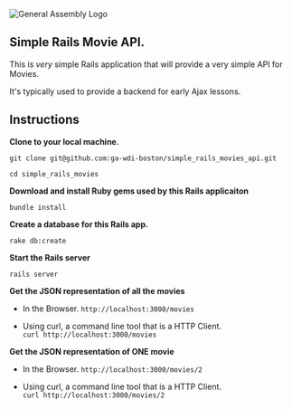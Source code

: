 ![General Assembly Logo](http://i.imgur.com/ke8USTq.png)


## Simple Rails Movie API.

This is *very* simple Rails application that will provide a very simple API for Movies.

It's typically used to provide a backend for early Ajax lessons.


## Instructions

**Clone to your local machine.**

```
git clone git@github.com:ga-wdi-boston/simple_rails_movies_api.git

cd simple_rails_movies
```

**Download and install Ruby gems used by this Rails applicaiton**

`bundle install`

**Create a database for this Rails app.**

`rake db:create`

**Start the Rails server**

`rails server`

**Get the JSON representation of all the movies**

* In the Browser.
`http://localhost:3000/movies`

* Using curl, a command line tool that is a HTTP Client.  
`curl http://localhost:3000/movies`

**Get the JSON representation of ONE movie**

* In the Browser.
`http://localhost:3000/movies/2`

* Using curl, a command line tool that is a HTTP Client.  
`curl http://localhost:3000/movies/2`